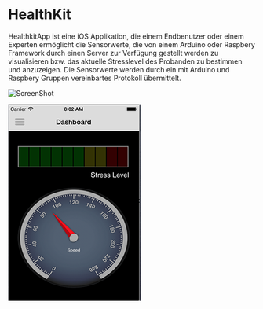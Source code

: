 HealthKit
=========

HealthkitApp ist eine iOS Applikation, die einem Endbenutzer oder einem Experten ermöglicht die Sensorwerte, 
die von einem Arduino oder Raspbery Framework durch einen Server zur Verfügung gestellt werden zu visualisieren 
bzw. das aktuelle Stresslevel des Probanden zu bestimmen und anzuzeigen. Die Sensorwerte werden durch ein mit 
Arduino und Raspbery Gruppen vereinbartes Protokoll übermittelt.

![ScreenShot](https://raw.github.com/jrmansour/HealthKit/master/Screenshots/Screen%20Shot%20Main%20Screen%20copy.png)

![](https://raw.githubusercontent.com/jrmansour/HealthKit/master/Screenshots/Screen%20Shot%20Main%20Screen%20copy.png)


